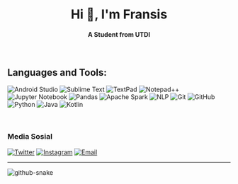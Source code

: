 <!-- <img src="banner_github.png" alt="GitHub Banner" width="100%" /> -->
<h1 align="center">Hi 👋, I'm Fransis</h1>
<h4 align="center">A Student from UTDI</h4>

<br>  

## Languages and Tools:  

![Android Studio](https://img.shields.io/badge/Android%20Studio-3DDC84?style=for-the-badge&logo=android-studio&logoColor=white) 
![Sublime Text](https://img.shields.io/badge/Sublime_Text-FF9800?style=for-the-badge&logo=sublime-text&logoColor=white)
![TextPad](https://img.shields.io/badge/TextPad-0078D4?style=for-the-badge&logo=textpad&logoColor=white)
![Notepad++](https://img.shields.io/badge/Notepad++-7eff25?style=for-the-badge&logo=notepad%2B%2B&logoColor=white)
![Jupyter Notebook](https://img.shields.io/badge/Jupyter-orange?style=for-the-badge&logo=jupyter&logoColor=white)
![Pandas](https://img.shields.io/badge/Pandas-150458?style=for-the-badge&logo=pandas&logoColor=white)
![Apache Spark](https://img.shields.io/badge/Apache%20Spark-E25A1C?style=for-the-badge&logo=apache-spark&logoColor=white)
![NLP](https://img.shields.io/badge/NLP-F05032?style=for-the-badge&logo=nlp&logoColor=white)
![Git](https://img.shields.io/badge/Git-F05032?style=for-the-badge&logo=git&logoColor=white)
![GitHub](https://img.shields.io/badge/GitHub-181717?style=for-the-badge&logo=github&logoColor=white)
![Python](https://img.shields.io/badge/Python-3776AB?style=for-the-badge&logo=python&logoColor=white)
![Java](https://img.shields.io/badge/Java-007396?style=for-the-badge&logo=java&logoColor=white)
![Kotlin](https://img.shields.io/badge/Kotlin-0095D5?style=for-the-badge&logo=kotlin&logoColor=white)  




<br>

### Media Sosial
[![Twitter](https://img.shields.io/badge/Twitter-1DA1F2?style=for-the-badge&logo=x&logoColor=white)](https://twitter.com/yourusername) [![Instagram](https://img.shields.io/badge/Instagram-ff3375?style=for-the-badge&logo=Instagram&logoColor=pink)](https://instagram.com/yourusername) [![Email](https://img.shields.io/badge/Email-white?style=for-the-badge&logo=gmail&logoColor=red)](https://instagram.com/yourusername) 


 <!--<p>
  <img align="center" src="https://github-readme-streak-stats.herokuapp.com/?user=fransis96&" alt="fransis96" />
 <img align="left" src="https://github-readme-stats.vercel.app/api/top-langs?username=fransis96&show_icons=true&locale=en&layout=compact" alt="fransis96" />
--></p>
<hr></hr>  
<!--<p>&nbsp;<img align="center" src="https://github-readme-stats.vercel.app/api?username=fransis96&show_icons=true&locale=en" alt="fransis96" /></p> -->

<picture>
  <source media="(prefers-color-scheme: dark)" srcset="https://raw.githubusercontent.com/tobiasmeyhoefer/tobiasmeyhoefer/output/github-snake-dark.svg" />
  <source media="(prefers-color-scheme: light)" srcset="https://raw.githubusercontent.com/tobiasmeyhoefer/tobiasmeyhoefer/output/github-snake.svg" />
  <img alt="github-snake" src="https://raw.githubusercontent.com/tobiasmeyhoefer/tobiasmeyhoefer/output/github-snake.svg" />
</picture>
